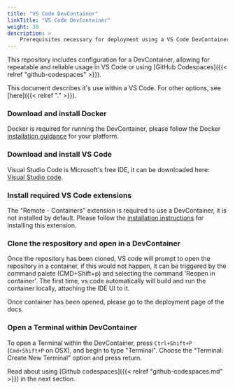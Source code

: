 ```yaml
---
title: "VS Code DevContainer"
linkTitle: "VS Code DevContainer"
weight: 30
description: >
    Prerequisites necessary for deployment using a VS Code DevContainer
---
```


This repository includes configuration for a DevContainer, allowing for repeatable and reliable usage in VS Code or using [GitHub Codespaces]({{< relref "github-codespaces" >}}).

This document describes it's use within a VS Code. For other options, see [here]({{< relref "." >}}).

### Download and install Docker

Docker is required for running the DevContainer, please follow the Docker [installation guidance](https://docs.docker.com/get-docker/) for your platform.

### Download and install VS Code

Visual Studio Code is Microsoft's free IDE, it can be downloaded here: [Visual Studio code](https://code.visualstudio.com/).

### Install required VS Code extensions

The "Remote - Containers" extension is required to use a DevContainer, it is not installed by default. Please follow the [installation instructions](https://marketplace.visualstudio.com/items?itemName=ms-vscode-remote.remote-containers) for installing this extension.

### Clone the respository and open in a DevContainer

Once the repository has been cloned, VS code will prompt to open the repository in a container, if this would not happen, it can be triggered by the command palete (CMD+Shift+p) and selecting the command 'Reopen in container'. The first time, vs code automatically will build and run the container locally, attaching the IDE UI to it.

Once container has been opened, please go to the deployment page of the docs.

### Open a Terminal within DevContainer

To open a Terminal within the DevContainer, press `Ctrl+Shift+P` (`Cmd+Shift+P` on OSX), and begin to type "Terminal". Choose the "Terminal: Create New Terminal" option and press return.


Read about using [Github codespaces]({{< relref "github-codespaces.md" >}}) in the next section.
